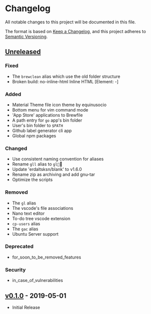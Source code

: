 # Changelog

All notable changes to this project will be documented in this file.

The format is based on [Keep a Changelog](https://keepachangelog.com/), and this
project adheres to [Semantic Versioning](https://semver.org/).

## [Unreleased]

### Fixed

- The `brewclean` alias which use the old folder structure
- Broken build: no-inline-html Inline HTML [Element: -]

### Added

- Material Theme file icon theme by equinusocio
- Bottom menu for vim command mode
- 'App Store' applications to Brewfile
- A path entry for `go` app's bin folder
- User's bin folder to `$PATH`
- Github label generator cli app
- Global npm packages

### Changed

- Use consistent naming convention for aliases
- Rename `gll` alias to `gl`
- Update 'erdaltsksn/blank' to v1.6.0
- Rename zip as archiving and add gnu-tar
- Optimize the scripts

### Removed

- The `gl` alias
- The vscode's file associations
- Nano text editor
- To-do tree vscode extension
- `cp-users` alias
- The `gac` alias
- Ubuntu Server support

### Deprecated

- for_soon_to_be_removed_features

### Security

- in_case_of_vulnerabilities

## [v0.1.0] - 2019-05-01

- Initial Release

[Unreleased]: https://github.com/erdaltsksn/dotfiles/compare/v0.1.0...HEAD
[v0.1.0]: https://github.com/erdaltsksn/dotfiles/releases/tag/v0.1.0
